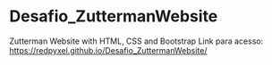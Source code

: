 # Desafio_ZuttermanWebsite
Zutterman Website with HTML, CSS and Bootstrap
Link para acesso: https://redpyxel.github.io/Desafio_ZuttermanWebsite/

